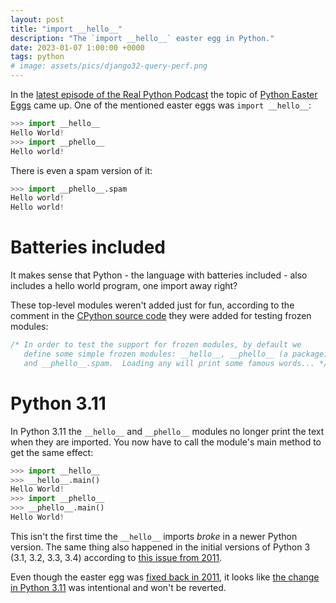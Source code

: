 ```yaml
---
layout: post
title: "import __hello__"
description: "The `import __hello__` easter egg in Python."
date: 2023-01-07 1:00:00 +0000
tags: python
# image: assets/pics/django32-query-perf.png
---
```


In the [latest episode of the Real Python Podcast](https://realpython.com/podcasts/rpp/139/) the topic of [Python Easter Eggs](https://github.com/OrkoHunter/python-easter-eggs) came up. One of the mentioned easter eggs was `import __hello__`:

```python
>>> import __hello__
Hello World!
>>> import __phello__
Hello world!
```

There is even a spam version of it:

```python
>>> import __phello__.spam
Hello world!
Hello world!
```

# Batteries included

It makes sense that Python - the language with batteries included - also includes a hello world program, one import away right?

These top-level modules weren't added just for fun, according to the comment in the [CPython source code](https://github.com/python/cpython/blob/a109454e828ce2d9bde15dea78405f8ffee653ec/Python/frozen.c#L34-L36) they were added for testing frozen modules:

```c
/* In order to test the support for frozen modules, by default we
   define some simple frozen modules: __hello__, __phello__ (a package),
   and __phello__.spam.  Loading any will print some famous words... */
```

# Python 3.11

In Python 3.11 the `__hello__` and `__phello__` modules no longer print the text when they are imported. You now have to call the module's main method to get the same effect:

```python
>>> import __hello__
>>> __hello__.main()
Hello World!
>>> import __phello__
>>> __phello__.main()
Hello World!
```

This isn't the first time the `__hello__` imports *broke* in a newer Python version. The same thing also happened in the initial versions of Python 3 (3.1, 3.2, 3.3, 3.4) according to [this issue from 2011](https://bugs.python.org/issue11614).

Even though the easter egg was [fixed back in 2011](https://hg.python.org/cpython/rev/44fd95cead7b), it looks like [the change in Python 3.11](https://github.com/python/cpython/issues/100136#issuecomment-1344428244) was intentional and won't be reverted.
